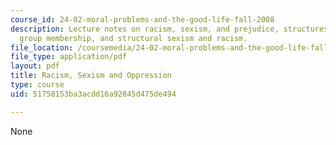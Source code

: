 ```yaml
---
course_id: 24-02-moral-problems-and-the-good-life-fall-2008
description: Lecture notes on racism, sexism, and prejudice, structures and power,
  group membership, and structural sexism and racism.
file_location: /coursemedia/24-02-moral-problems-and-the-good-life-fall-2008/51758153ba3acdd16a92845d475de494_lec_16.pdf
file_type: application/pdf
layout: pdf
title: Racism, Sexism and Oppression
type: course
uid: 51758153ba3acdd16a92845d475de494

---
```

None
